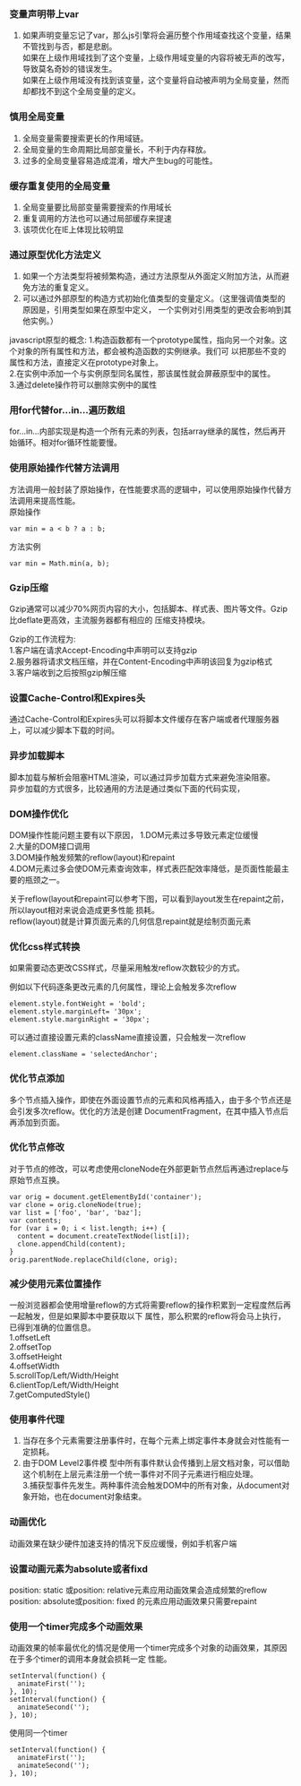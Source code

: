 ### 变量声明带上var
1. 如果声明变量忘记了var，那么js引擎将会遍历整个作用域查找这个变量，结果不管找到与否，都是悲剧。  
如果在上级作用域找到了这个变量，上级作用域变量的内容将被无声的改写，导致莫名奇妙的错误发生。  
如果在上级作用域没有找到该变量，这个变量将自动被声明为全局变量，然而却都找不到这个全局变量的定义。   
### 慎用全局变量
1. 全局变量需要搜索更长的作用域链。  
2. 全局变量的生命周期比局部变量长，不利于内存释放。  
3. 过多的全局变量容易造成混淆，增大产生bug的可能性。  

### 缓存重复使用的全局变量
1. 全局变量要比局部变量需要搜索的作用域长  
2. 重复调用的方法也可以通过局部缓存来提速  
3. 该项优化在IE上体现比较明显  


### 通过原型优化方法定义
1. 如果一个方法类型将被频繁构造，通过方法原型从外面定义附加方法，从而避免方法的重复定义。   
2. 可以通过外部原型的构造方式初始化值类型的变量定义。（这里强调值类型的原因是，引用类型如果在原型中定义， 一个实例对引用类型的更改会影响到其他实例。）  

javascript原型的概念:
1.构造函数都有一个prototype属性，指向另一个对象。这个对象的所有属性和方法，都会被构造函数的实例继承。我们可 以把那些不变的属性和方法，直接定义在prototype对象上。  
2.在实例中添加一个与实例原型同名属性，那该属性就会屏蔽原型中的属性。  
3.通过delete操作符可以删除实例中的属性  

### 用for代替for...in...遍历数组
for…in…内部实现是构造一个所有元素的列表，包括array继承的属性，然后再开始循环。相对for循环性能要慢。  

### 使用原始操作代替方法调用
方法调用一般封装了原始操作，在性能要求高的逻辑中，可以使用原始操作代替方法调用来提高性能。    
原始操作  
```
var min = a < b ? a : b;
```
方法实例  
```
var min = Math.min(a, b);
```


### Gzip压缩
Gzip通常可以减少70%网页内容的大小，包括脚本、样式表、图片等文件。Gzip比deflate更高效，主流服务器都有相应的 压缩支持模块。  

Gzip的工作流程为:  
1.客户端在请求Accept-Encoding中声明可以支持gzip  
2.服务器将请求文档压缩，并在Content-Encoding中声明该回复为gzip格式  
3.客户端收到之后按照gzip解压缩  

### 设置Cache-Control和Expires头
通过Cache-Control和Expires头可以将脚本文件缓存在客户端或者代理服务器上，可以减少脚本下载的时间。  

### 异步加载脚本
脚本加载与解析会阻塞HTML渲染，可以通过异步加载方式来避免渲染阻塞。  
异步加载的方式很多，比较通用的方法是通过类似下面的代码实现，  

### DOM操作优化
DOM操作性能问题主要有以下原因，
1.DOM元素过多导致元素定位缓慢  
2.大量的DOM接口调用  
3.DOM操作触发频繁的reflow(layout)和repaint  
4.DOM元素过多会使DOM元素查询效率，样式表匹配效率降低，是页面性能最主要的瓶颈之一。  

关于reflow(layout和repaint可以参考下图，可以看到layout发生在repaint之前，所以layout相对来说会造成更多性能 损耗。  
reflow(layout)就是计算页面元素的几何信息repaint就是绘制页面元素  

### 优化css样式转换
如果需要动态更改CSS样式，尽量采用触发reflow次数较少的方式。

例如以下代码逐条更改元素的几何属性，理论上会触发多次reflow
```
element.style.fontWeight = 'bold';
element.style.marginLeft= '30px';
element.style.marginRight = '30px';
```
可以通过直接设置元素的className直接设置，只会触发一次reflow
```
element.className = 'selectedAnchor';
```

### 优化节点添加
多个节点插入操作，即使在外面设置节点的元素和风格再插入，由于多个节点还是会引发多次reflow。优化的方法是创建 DocumentFragment，在其中插入节点后再添加到页面。  

### 优化节点修改
对于节点的修改，可以考虑使用cloneNode在外部更新节点然后再通过replace与原始节点互换。
```
var orig = document.getElementById('container');
var clone = orig.cloneNode(true);
var list = ['foo', 'bar', 'baz'];
var contents;
for (var i = 0; i < list.length; i++) {
  content = document.createTextNode(list[i]);
  clone.appendChild(content);
}
orig.parentNode.replaceChild(clone, orig);
```

### 减少使用元素位置操作
一般浏览器都会使用增量reflow的方式将需要reflow的操作积累到一定程度然后再一起触发，但是如果脚本中要获取以下 属性，那么积累的reflow将会马上执行，已得到准确的位置信息。  
1.offsetLeft  
2.offsetTop  
3.offsetHeight  
4.offsetWidth  
5.scrollTop/Left/Width/Height  
6.clientTop/Left/Width/Height  
7.getComputedStyle()  

### 使用事件代理
1. 当存在多个元素需要注册事件时，在每个元素上绑定事件本身就会对性能有一定损耗。  
2. 由于DOM Level2事件模 型中所有事件默认会传播到上层文档对象，可以借助这个机制在上层元素注册一个统一事件对不同子元素进行相应处理。  
3.捕获型事件先发生。两种事件流会触发DOM中的所有对象，从document对象开始，也在document对象结束。  


### 动画优化
动画效果在缺少硬件加速支持的情况下反应缓慢，例如手机客户端
### 设置动画元素为absolute或者fixd
position: static 或position: relative元素应用动画效果会造成频繁的reflow  
position: absolute或position: fixed 的元素应用动画效果只需要repaint  

### 使用一个timer完成多个动画效果
动画效果的帧率最优化的情况是使用一个timer完成多个对象的动画效果，其原因在于多个timer的调用本身就会损耗一定 性能。

```
setInterval(function() {
  animateFirst('');
}, 10);
setInterval(function() {
  animateSecond('');
}, 10);
```

使用同一个timer
```
setInterval(function() {
  animateFirst('');
  animateSecond('');
}, 10);
```
